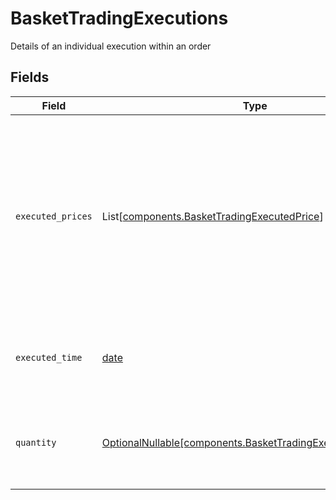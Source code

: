 # BasketTradingExecutions

Details of an individual execution within an order


## Fields

| Field                                                                                                                                                                                                                                                                                                                    | Type                                                                                                                                                                                                                                                                                                                     | Required                                                                                                                                                                                                                                                                                                                 | Description                                                                                                                                                                                                                                                                                                              | Example                                                                                                                                                                                                                                                                                                                  |
| ------------------------------------------------------------------------------------------------------------------------------------------------------------------------------------------------------------------------------------------------------------------------------------------------------------------------ | ------------------------------------------------------------------------------------------------------------------------------------------------------------------------------------------------------------------------------------------------------------------------------------------------------------------------ | ------------------------------------------------------------------------------------------------------------------------------------------------------------------------------------------------------------------------------------------------------------------------------------------------------------------------ | ------------------------------------------------------------------------------------------------------------------------------------------------------------------------------------------------------------------------------------------------------------------------------------------------------------------------ | ------------------------------------------------------------------------------------------------------------------------------------------------------------------------------------------------------------------------------------------------------------------------------------------------------------------------ |
| `executed_prices`                                                                                                                                                                                                                                                                                                        | List[[components.BasketTradingExecutedPrice](../../models/components/baskettradingexecutedprice.md)]                                                                                                                                                                                                                     | :heavy_minus_sign:                                                                                                                                                                                                                                                                                                       | The prices at which the order was executed. For Equities: there will be one price measured in PRICE_PER_UNIT (using the order currency). For Fixed Income assets: there will always be an entry measured in the PERCENTAGE_OF_PAR (100 X cost / total par value), and there may be additional entries measured in yield. | [<br/>{<br/>"price": {<br/>"value": "94.56"<br/>},<br/>"type": "PRICE_PER_UNIT"<br/>}<br/>]                                                                                                                                                                                                                              |
| `executed_time`                                                                                                                                                                                                                                                                                                          | [date](https://docs.python.org/3/library/datetime.html#date-objects)                                                                                                                                                                                                                                                     | :heavy_minus_sign:                                                                                                                                                                                                                                                                                                       | The timestamp that this fill was transacted at the market                                                                                                                                                                                                                                                                | {<br/>"nanos": 360000000,<br/>"seconds": 1712081569<br/>}                                                                                                                                                                                                                                                                |
| `quantity`                                                                                                                                                                                                                                                                                                               | [OptionalNullable[components.BasketTradingExecutionsQuantity]](../../models/components/baskettradingexecutionsquantity.md)                                                                                                                                                                                               | :heavy_minus_sign:                                                                                                                                                                                                                                                                                                       | The quantity of the order. For Equities: measured in shares. For Fixed Income assets: measured in the face value of the currency of the order.                                                                                                                                                                           | {<br/>"value": "3.591"<br/>}                                                                                                                                                                                                                                                                                             |